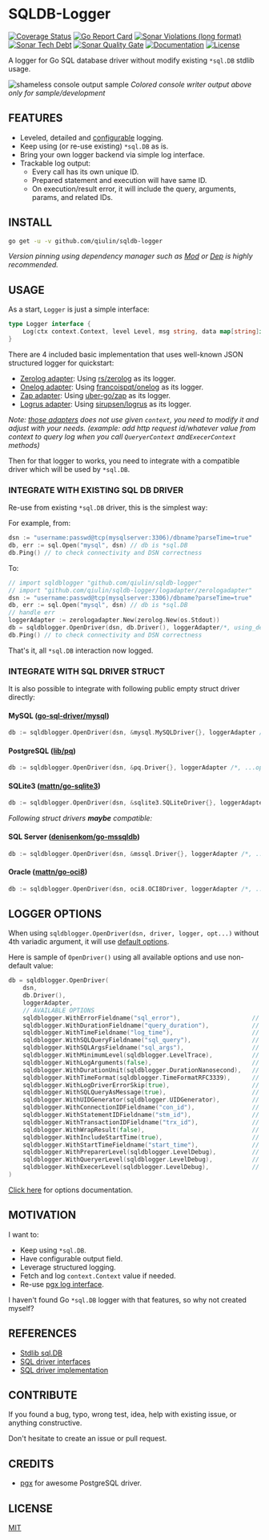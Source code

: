 # SQLDB-Logger

[![Coverage Status](https://coveralls.io/repos/github/qiulin/sqldb-logger/badge.svg)](https://coveralls.io/github/qiulin/sqldb-logger) [![Go Report Card](https://goreportcard.com/badge/github.com/qiulin/sqldb-logger)](https://goreportcard.com/report/github.com/qiulin/sqldb-logger) [![Sonar Violations (long format)](https://img.shields.io/sonar/violations/qiulin_sqldb-logger?server=https%3A%2F%2Fsonarcloud.io)](https://sonarcloud.io/dashboard?id=qiulin_sqldb-logger) [![Sonar Tech Debt](https://img.shields.io/sonar/tech_debt/qiulin_sqldb-logger?server=https%3A%2F%2Fsonarcloud.io)](https://sonarcloud.io/dashboard?id=qiulin_sqldb-logger) [![Sonar Quality Gate](https://img.shields.io/sonar/quality_gate/qiulin_sqldb-logger?server=https%3A%2F%2Fsonarcloud.io)](https://sonarcloud.io/dashboard?id=qiulin_sqldb-logger) [![Documentation](https://img.shields.io/badge/go.dev-reference-007d9c?logo=go&logoColor=white&style=flat-square)](https://pkg.go.dev/github.com/qiulin/sqldb-logger) [![License](http://img.shields.io/badge/license-MIT-blue.svg?style=flat)](https://raw.githubusercontent.com/qiulin/sqldb-logger/master/LICENSE.txt)

A logger for Go SQL database driver without modify existing `*sql.DB` stdlib usage.

![shameless console output sample](./logadapter/zerologadapter/console.jpg?raw=true "go sql database logger output") 
_Colored console writer output above only for sample/development_

## FEATURES

- Leveled, detailed and [configurable](./options.go) logging.
- Keep using (or re-use existing) `*sql.DB` as is.
- Bring your own logger backend via simple log interface.
- Trackable log output:
    - Every call has its own unique ID.
    - Prepared statement and execution will have same ID.
    - On execution/result error, it will include the query, arguments, params, and related IDs. 

## INSTALL

```bash
go get -u -v github.com/qiulin/sqldb-logger
```

_Version pinning using dependency manager such as [Mod](https://github.com/golang/go/wiki/Modules) or [Dep](https://github.com/golang/dep) is highly recommended._

## USAGE

As a start, `Logger` is just a simple interface:

```go
type Logger interface {
	Log(ctx context.Context, level Level, msg string, data map[string]interface{})
}
``` 

There are 4 included basic implementation that uses well-known JSON structured logger for quickstart:

- [Zerolog adapter](logadapter/zerologadapter): Using [rs/zerolog](https://github.com/rs/zerolog) as its logger.
- [Onelog adapter](logadapter/onelogadapter): Using [francoispqt/onelog](https://github.com/francoispqt/onelog) as its logger.
- [Zap adapter](logadapter/zapadapter): Using [uber-go/zap](https://github.com/uber-go/zap) as its logger.
- [Logrus adapter](logadapter/logrusadapter): Using [sirupsen/logrus](https://github.com/sirupsen/logrus) as its logger.

_Note: [those adapters](./logadapter) does not use given `context`, you need to modify it and adjust with your needs._ 
_(example: add http request id/whatever value from context to query log when you call `QueryerContext` and`ExecerContext` methods)_

Then for that logger to works, you need to integrate with a compatible driver which will be used by `*sql.DB`.

### INTEGRATE WITH EXISTING SQL DB DRIVER
 
Re-use from existing `*sql.DB` driver, this is the simplest way:

For example, from:

```go
dsn := "username:passwd@tcp(mysqlserver:3306)/dbname?parseTime=true"
db, err := sql.Open("mysql", dsn) // db is *sql.DB
db.Ping() // to check connectivity and DSN correctness
```

To:

```go
// import sqldblogger "github.com/qiulin/sqldb-logger"
// import "github.com/qiulin/sqldb-logger/logadapter/zerologadapter"
dsn := "username:passwd@tcp(mysqlserver:3306)/dbname?parseTime=true"
db, err := sql.Open("mysql", dsn) // db is *sql.DB
// handle err
loggerAdapter := zerologadapter.New(zerolog.New(os.Stdout))
db = sqldblogger.OpenDriver(dsn, db.Driver(), loggerAdapter/*, using_default_options*/) // db is STILL *sql.DB
db.Ping() // to check connectivity and DSN correctness
```

That's it, all `*sql.DB` interaction now logged.

### INTEGRATE WITH SQL DRIVER STRUCT

It is also possible to integrate with following public empty struct driver directly: 

#### MySQL ([go-sql-driver/mysql](https://github.com/go-sql-driver/mysql))

```go
db := sqldblogger.OpenDriver(dsn, &mysql.MySQLDriver{}, loggerAdapter /*, ...options */)
```

#### PostgreSQL ([lib/pq](https://github.com/lib/pq))

```go
db := sqldblogger.OpenDriver(dsn, &pq.Driver{}, loggerAdapter /*, ...options */) 
```

#### SQLite3 ([mattn/go-sqlite3](https://github.com/mattn/go-sqlite3))

```go
db := sqldblogger.OpenDriver(dsn, &sqlite3.SQLiteDriver{}, loggerAdapter /*, ...options */)
```

_Following struct drivers **maybe** compatible:_ 

#### SQL Server ([denisenkom/go-mssqldb](https://github.com/denisenkom/go-mssqldb))

```go
db := sqldblogger.OpenDriver(dsn, &mssql.Driver{}, loggerAdapter /*, ...options */)
```

#### Oracle ([mattn/go-oci8](https://github.com/mattn/go-oci8))

```go
db := sqldblogger.OpenDriver(dsn, oci8.OCI8Driver, loggerAdapter /*, ...options */)
```

## LOGGER OPTIONS

When using `sqldblogger.OpenDriver(dsn, driver, logger, opt...)` without 4th variadic argument, it will use [default options](./options.go#L37-L59).

Here is sample of `OpenDriver()` using all available options and use non-default value:

```go
db = sqldblogger.OpenDriver(
    dsn, 
    db.Driver(), 
    loggerAdapter,
    // AVAILABLE OPTIONS
    sqldblogger.WithErrorFieldname("sql_error"),                    // default: error
    sqldblogger.WithDurationFieldname("query_duration"),            // default: duration
    sqldblogger.WithTimeFieldname("log_time"),                      // default: time
    sqldblogger.WithSQLQueryFieldname("sql_query"),                 // default: query
    sqldblogger.WithSQLArgsFieldname("sql_args"),                   // default: args
    sqldblogger.WithMinimumLevel(sqldblogger.LevelTrace),           // default: LevelDebug
    sqldblogger.WithLogArguments(false),                            // default: true
    sqldblogger.WithDurationUnit(sqldblogger.DurationNanosecond),   // default: DurationMillisecond
    sqldblogger.WithTimeFormat(sqldblogger.TimeFormatRFC3339),      // default: TimeFormatUnix
    sqldblogger.WithLogDriverErrorSkip(true),                       // default: false
    sqldblogger.WithSQLQueryAsMessage(true),                        // default: false
    sqldblogger.WithUIDGenerator(sqldblogger.UIDGenerator),         // default: *defaultUID
    sqldblogger.WithConnectionIDFieldname("con_id"),                // default: conn_id
    sqldblogger.WithStatementIDFieldname("stm_id"),                 // default: stmt_id
    sqldblogger.WithTransactionIDFieldname("trx_id"),               // default: tx_id
    sqldblogger.WithWrapResult(false),                              // default: true
    sqldblogger.WithIncludeStartTime(true),                         // default: false
    sqldblogger.WithStartTimeFieldname("start_time"),               // default: start
    sqldblogger.WithPreparerLevel(sqldblogger.LevelDebug),          // default: LevelInfo
    sqldblogger.WithQueryerLevel(sqldblogger.LevelDebug),           // default: LevelInfo
    sqldblogger.WithExecerLevel(sqldblogger.LevelDebug),            // default: LevelInfo
)
```

[Click here](https://pkg.go.dev/github.com/qiulin/sqldb-logger#Option) for options documentation.

## MOTIVATION

I want to:

- Keep using `*sql.DB`.
- Have configurable output field.
- Leverage structured logging.
- Fetch and log `context.Context` value if needed. 
- Re-use [pgx log interface](https://github.com/jackc/pgx/blob/f3a3ee1a0e5c8fc8991928bcd06fdbcd1ee9d05c/logger.go#L46-L49).

I haven't found Go `*sql.DB` logger with that features, so why not created myself? 

## REFERENCES

- [Stdlib sql.DB](https://github.com/golang/go/blob/master/src/database/sql/sql.go)
- [SQL driver interfaces](https://github.com/golang/go/blob/master/src/database/sql/driver/driver.go)
- [SQL driver implementation](https://github.com/golang/go/wiki/SQLDrivers)

## CONTRIBUTE

If you found a bug, typo, wrong test, idea, help with existing issue, or anything constructive.
 
Don't hesitate to create an issue or pull request.

## CREDITS

- [pgx](https://github.com/jackc/pgx) for awesome PostgreSQL driver.

## LICENSE

[MIT](./LICENSE.txt)